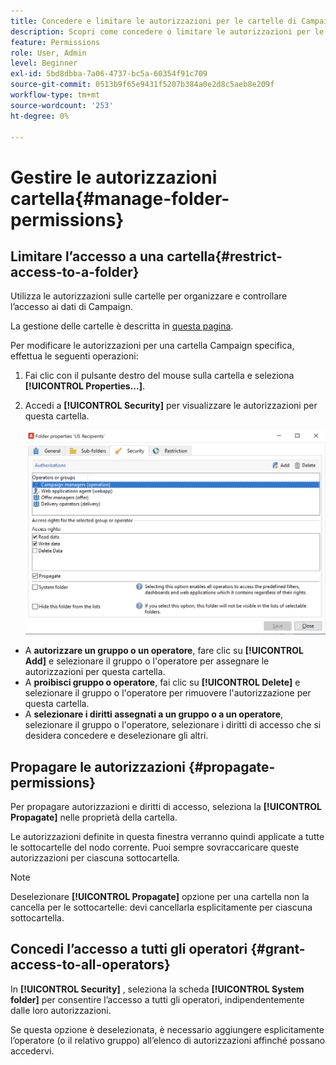 ```yaml
---
title: Concedere e limitare le autorizzazioni per le cartelle di Campaign
description: Scopri come concedere o limitare le autorizzazioni per le cartelle
feature: Permissions
role: User, Admin
level: Beginner
exl-id: 5bd8dbba-7a06-4737-bc5a-60354f91c709
source-git-commit: 0513b9f65e9431f5207b384a0e2d8c5aeb8e209f
workflow-type: tm+mt
source-wordcount: '253'
ht-degree: 0%

---
```


# Gestire le autorizzazioni cartella{#manage-folder-permissions}

## Limitare l’accesso a una cartella{#restrict-access-to-a-folder}

Utilizza le autorizzazioni sulle cartelle per organizzare e controllare l’accesso ai dati di Campaign.

La gestione delle cartelle è descritta in [questa pagina](../audiences/folders-and-views.md).

Per modificare le autorizzazioni per una cartella Campaign specifica, effettua le seguenti operazioni:

1. Fai clic con il pulsante destro del mouse sulla cartella e seleziona **[!UICONTROL Properties...]**.
1. Accedi a **[!UICONTROL Security]** per visualizzare le autorizzazioni per questa cartella.

   ![](assets/folder-permissions.png)

* A **autorizzare un gruppo o un operatore**, fare clic su **[!UICONTROL Add]** e selezionare il gruppo o l&#39;operatore per assegnare le autorizzazioni per questa cartella.
* A **proibisci gruppo o operatore**, fai clic su **[!UICONTROL Delete]** e selezionare il gruppo o l&#39;operatore per rimuovere l&#39;autorizzazione per questa cartella.
* A **selezionare i diritti assegnati a un gruppo o a un operatore**, selezionare il gruppo o l&#39;operatore, selezionare i diritti di accesso che si desidera concedere e deselezionare gli altri.

## Propagare le autorizzazioni {#propagate-permissions}

Per propagare autorizzazioni e diritti di accesso, seleziona la **[!UICONTROL Propagate]** nelle proprietà della cartella.

Le autorizzazioni definite in questa finestra verranno quindi applicate a tutte le sottocartelle del nodo corrente. Puoi sempre sovraccaricare queste autorizzazioni per ciascuna sottocartella.

>[!NOTE]
>
>Deselezionare **[!UICONTROL Propagate]** opzione per una cartella non la cancella per le sottocartelle: devi cancellarla esplicitamente per ciascuna sottocartella.

## Concedi l’accesso a tutti gli operatori {#grant-access-to-all-operators}

In **[!UICONTROL Security]** , seleziona la scheda **[!UICONTROL System folder]** per consentire l’accesso a tutti gli operatori, indipendentemente dalle loro autorizzazioni.

Se questa opzione è deselezionata, è necessario aggiungere esplicitamente l’operatore (o il relativo gruppo) all’elenco di autorizzazioni affinché possano accedervi.
